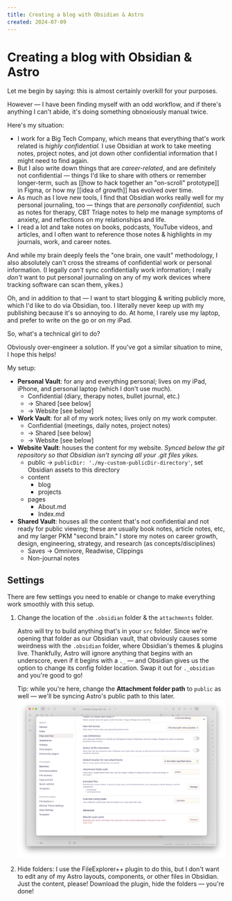 ```yaml
---
title: Creating a blog with Obsidian & Astro
created: 2024-07-09
---
```

# Creating a blog with Obsidian & Astro

Let me begin by saying: this is almost certainly overkill for your purposes.

However — I have been finding myself with an odd workflow, and if there's anything I can't abide, it's doing something obnoxiously manual twice.

Here's my situation:
- I work for a Big Tech Company, which means that everything that's work related is *highly confidential.* I use Obsidian at work to take meeting notes, project notes, and jot down other confidential information that I might need to find again. 
- But I also write down things that are *career-related*, and are definitely not confidential — things I'd like to share with others or remember longer-term, such as [[how to hack together an "on-scroll" prototype]] in Figma, or how my [[idea of growth]] has evolved over time.
- As much as I love new tools, I find that Obsidian works really well for my personal journaling, too — things that are *personally confidential,* such as notes for therapy, CBT Triage notes to help me manage symptoms of anxiety, and reflections on my relationships and life.
- I read a lot and take notes on books, podcasts, YouTube videos, and articles, and I often want to reference those notes & highlights in my journals, work, and career notes.

And while my brain deeply feels the "one brain, one vault" methodology, I also absolutely can't cross the streams of confidential work or personal information. (I legally *can't* sync confidentially work information; I really *don't* want to put personal journaling on any of my work devices where tracking software can scan them, yikes.)

Oh, and in addition to that — I want to start blogging & writing publicly more, which I'd like to do via Obsidian, too. I literally never keep up with my publishing because it's so annoying to do. At home, I rarely use my laptop, and prefer to write on the go or on my iPad.

So, what's a technical girl to do?

Obviously over-engineer a solution. If you've got a similar situation to mine, I hope this helps!

My setup:

- **Personal Vault**: for any and everything personal; lives on my iPad, iPhone, and personal laptop (which I don't use much).
	- Confidential (diary, therapy notes, bullet journal, etc.)
	- → Shared [see below]
	- → Website [see below]
- **Work Vault**: for all of my work notes; lives only on my work computer.
	- Confidential (meetings, daily notes, project notes)
	- → Shared [see below]
	- → Website [see below]
- **Website Vault**: houses the content for my website.
  *Synced below the git repository so that Obsidian isn't syncing all your .git files yikes.*
	 - public → `publicDir: './my-custom-publicDir-directory'`, set Obsidian assets to this directory
	 - content
		 - blog
		 - projects
	- pages
		- About.md
		- Index.md
- **Shared Vault**: houses all the content that's not confidential and not ready for public viewing; these are usually book notes, article notes, etc, and my larger PKM "second brain." I store my notes on career growth, design, engineering, strategy, and research (as concepts/disciplines)
	- Saves → Omnivore, Readwise, Clippings
	- Non-journal notes



## Settings 
There are few settings you need to enable or change to make everything work smoothly with this setup.

1. Change the location of the `.obsidian` folder & the `attachments` folder. 
   
   Astro will try to build anything that's in your `src` folder. Since we're opening that folder as our Obsidian vault, that obviously causes some weirdness with the `.obsidian` folder, where Obsidian's themes & plugins live. Thankfully, Astro will ignore anything that begins with an underscore, even if it begins with a `._` — and Obsidian gives us the option to change its config folder location. Swap it out for `._obsidian` and you're good to go!
   
   Tip: while you're here, change the **Attachment folder path** to `public` as well — we'll be syncing Astro's public path to this later.
![settings](../../assets/ss.png)
2. Hide folders: I use the FileExplorer++ plugin to do this, but I don't want to edit any of my Astro layouts, components, or other files in Obsidian. Just the content, please! Download the plugin, hide the folders — you're done!

```
```
